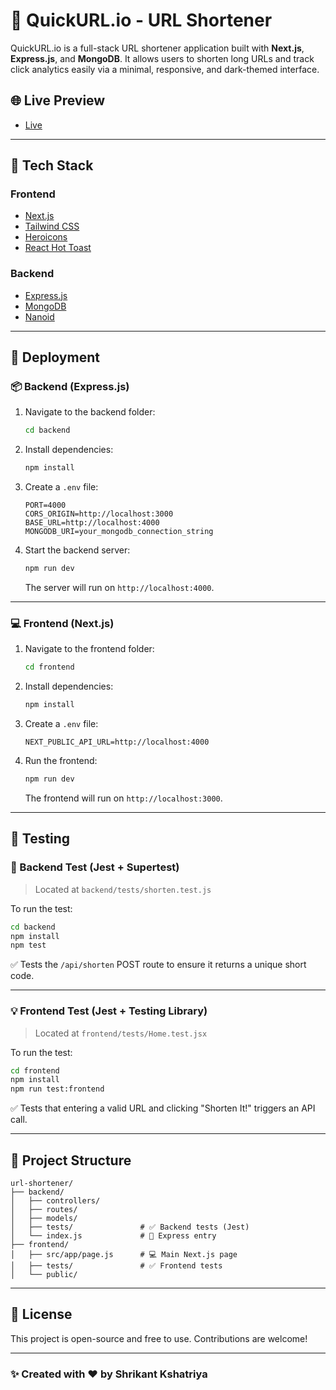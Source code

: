 # 🔗 QuickURL.io - URL Shortener

QuickURL.io is a full-stack URL shortener application built with **Next.js**, **Express.js**, and **MongoDB**. It allows users to shorten long URLs and track click analytics easily via a minimal, responsive, and dark-themed interface.

## 🌐 Live Preview

- [Live](https://quickurl-eta.vercel.app)

---

## 🧰 Tech Stack

### Frontend
- [Next.js](https://nextjs.org/)
- [Tailwind CSS](https://tailwindcss.com/)
- [Heroicons](https://heroicons.com/)
- [React Hot Toast](https://react-hot-toast.com/)

### Backend
- [Express.js](https://expressjs.com/)
- [MongoDB](https://www.mongodb.com/)
- [Nanoid](https://github.com/ai/nanoid)

---

## 🚀 Deployment

### 📦 Backend (Express.js)

1. Navigate to the backend folder:
    ```bash
   cd backend
    ````

2. Install dependencies:

   ```bash
   npm install
   ```

3. Create a `.env` file:

   ```env
   PORT=4000
   CORS_ORIGIN=http://localhost:3000
   BASE_URL=http://localhost:4000
   MONGODB_URI=your_mongodb_connection_string
   ```

4. Start the backend server:

   ```bash
   npm run dev
   ```

   The server will run on `http://localhost:4000`.

---

### 💻 Frontend (Next.js)

1. Navigate to the frontend folder:

   ```bash
   cd frontend
   ```

2. Install dependencies:

   ```bash
   npm install
   ```

3. Create a `.env` file:

   ```env
   NEXT_PUBLIC_API_URL=http://localhost:4000
   ```

4. Run the frontend:

   ```bash
   npm run dev
   ```

   The frontend will run on `http://localhost:3000`.

---

## 🧪 Testing

### 🧠 Backend Test (Jest + Supertest)

> Located at `backend/tests/shorten.test.js`

To run the test:

```bash
cd backend
npm install
npm test
```

✅ Tests the `/api/shorten` POST route to ensure it returns a unique short code.

---

### 💡 Frontend Test (Jest + Testing Library)

> Located at `frontend/tests/Home.test.jsx`

To run the test:

```bash
cd frontend
npm install
npm run test:frontend
```

✅ Tests that entering a valid URL and clicking "Shorten It!" triggers an API call.

---

## 📁 Project Structure

```
url-shortener/
├── backend/
│   ├── controllers/
│   ├── routes/
│   ├── models/
│   ├── tests/               # ✅ Backend tests (Jest)
│   └── index.js             # 🚀 Express entry
├── frontend/
│   ├── src/app/page.js      # 💻 Main Next.js page
│   ├── tests/               # ✅ Frontend tests
│   └── public/
```

---

## 📝 License

This project is open-source and free to use. Contributions are welcome!

---

### ✨ Created with ❤️ by Shrikant Kshatriya
